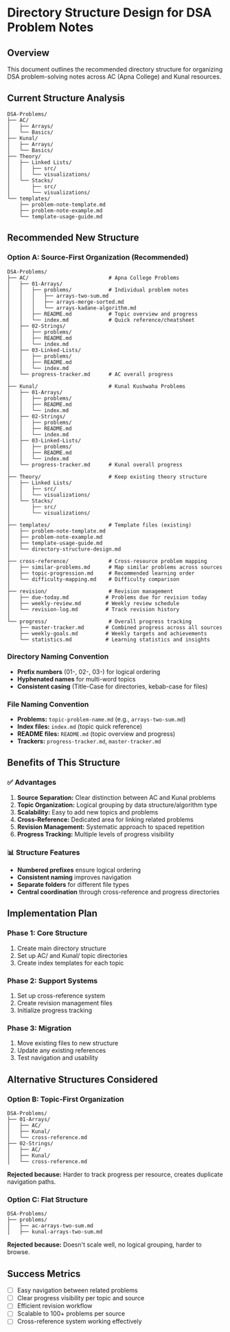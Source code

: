 # Directory Structure Design for DSA Problem Notes

## Overview
This document outlines the recommended directory structure for organizing DSA problem-solving notes across AC (Apna College) and Kunal resources.

## Current Structure Analysis
```
DSA-Problems/
├── AC/
│   ├── Arrays/
│   └── Basics/
├── Kunal/
│   ├── Arrays/
│   └── Basics/
├── Theory/
│   ├── Linked Lists/
│   │   ├── src/
│   │   └── visualizations/
│   └── Stacks/
│       ├── src/
│       └── visualizations/
└── templates/
    ├── problem-note-template.md
    ├── problem-note-example.md
    └── template-usage-guide.md
```

## Recommended New Structure

### Option A: Source-First Organization (Recommended)
```
DSA-Problems/
├── AC/                          # Apna College Problems
│   ├── 01-Arrays/
│   │   ├── problems/            # Individual problem notes
│   │   │   ├── arrays-two-sum.md
│   │   │   ├── arrays-merge-sorted.md
│   │   │   └── arrays-kadane-algorithm.md
│   │   ├── README.md            # Topic overview and progress
│   │   └── index.md             # Quick reference/cheatsheet
│   ├── 02-Strings/
│   │   ├── problems/
│   │   ├── README.md
│   │   └── index.md
│   ├── 03-Linked-Lists/
│   │   ├── problems/
│   │   ├── README.md
│   │   └── index.md
│   └── progress-tracker.md      # AC overall progress
│
├── Kunal/                       # Kunal Kushwaha Problems
│   ├── 01-Arrays/
│   │   ├── problems/
│   │   ├── README.md
│   │   └── index.md
│   ├── 02-Strings/
│   │   ├── problems/
│   │   ├── README.md
│   │   └── index.md
│   ├── 03-Linked-Lists/
│   │   ├── problems/
│   │   ├── README.md
│   │   └── index.md
│   └── progress-tracker.md      # Kunal overall progress
│
├── Theory/                      # Keep existing theory structure
│   ├── Linked Lists/
│   │   ├── src/
│   │   └── visualizations/
│   └── Stacks/
│       ├── src/
│       └── visualizations/
│
├── templates/                   # Template files (existing)
│   ├── problem-note-template.md
│   ├── problem-note-example.md
│   ├── template-usage-guide.md
│   └── directory-structure-design.md
│
├── cross-reference/             # Cross-resource problem mapping
│   ├── similar-problems.md      # Map similar problems across sources
│   ├── topic-progression.md     # Recommended learning order
│   └── difficulty-mapping.md    # Difficulty comparison
│
├── revision/                    # Revision management
│   ├── due-today.md            # Problems due for revision today
│   ├── weekly-review.md        # Weekly review schedule
│   └── revision-log.md         # Track revision history
│
└── progress/                    # Overall progress tracking
    ├── master-tracker.md       # Combined progress across all sources
    ├── weekly-goals.md         # Weekly targets and achievements
    └── statistics.md           # Learning statistics and insights
```

### Directory Naming Convention
- **Prefix numbers** (01-, 02-, 03-) for logical ordering
- **Hyphenated names** for multi-word topics
- **Consistent casing** (Title-Case for directories, kebab-case for files)

### File Naming Convention
- **Problems:** `topic-problem-name.md` (e.g., `arrays-two-sum.md`)
- **Index files:** `index.md` (topic quick reference)
- **README files:** `README.md` (topic overview and progress)
- **Trackers:** `progress-tracker.md`, `master-tracker.md`

## Benefits of This Structure

### ✅ **Advantages**
1. **Source Separation:** Clear distinction between AC and Kunal problems
2. **Topic Organization:** Logical grouping by data structure/algorithm type
3. **Scalability:** Easy to add new topics and problems
4. **Cross-Reference:** Dedicated area for linking related problems
5. **Revision Management:** Systematic approach to spaced repetition
6. **Progress Tracking:** Multiple levels of progress visibility

### 📊 **Structure Features**
- **Numbered prefixes** ensure logical ordering
- **Consistent naming** improves navigation
- **Separate folders** for different file types
- **Central coordination** through cross-reference and progress directories

## Implementation Plan

### Phase 1: Core Structure
1. Create main directory structure
2. Set up AC/ and Kunal/ topic directories
3. Create index templates for each topic

### Phase 2: Support Systems
1. Set up cross-reference system
2. Create revision management files
3. Initialize progress tracking

### Phase 3: Migration
1. Move existing files to new structure
2. Update any existing references
3. Test navigation and usability

## Alternative Structures Considered

### Option B: Topic-First Organization
```
DSA-Problems/
├── 01-Arrays/
│   ├── AC/
│   ├── Kunal/
│   └── cross-reference.md
├── 02-Strings/
│   ├── AC/
│   ├── Kunal/
│   └── cross-reference.md
```

**Rejected because:** Harder to track progress per resource, creates duplicate navigation paths.

### Option C: Flat Structure
```
DSA-Problems/
├── problems/
│   ├── ac-arrays-two-sum.md
│   ├── kunal-arrays-two-sum.md
```

**Rejected because:** Doesn't scale well, no logical grouping, harder to browse.

## Success Metrics
- [ ] Easy navigation between related problems
- [ ] Clear progress visibility per topic and source
- [ ] Efficient revision workflow
- [ ] Scalable to 100+ problems per source
- [ ] Cross-reference system working effectively 